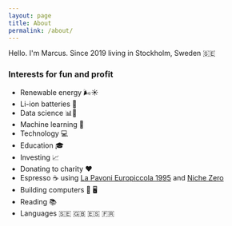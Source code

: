 ```yaml
---
layout: page
title: About
permalink: /about/
---
```


Hello. I'm Marcus. Since 2019 living in Stockholm, Sweden :sweden:

### Interests for fun and profit

* Renewable energy :wind_face::sunny:
* Li-ion batteries :battery:
* Data science :bar_chart::microscope:
* Machine learning :robot:
* Technology :computer:
* Education 🎓
* Investing :chart_with_upwards_trend:
* Donating to charity :heart:
* Espresso :coffee: using [La Pavoni Europiccola 1995](https://www.lapavoni.com/en/product/professional-rame-gold/) and [Niche Zero](https://www.nichecoffee.co.uk/)
* Building computers :wrench: :desktop_computer:
* Reading :books:
* Languages :sweden: :uk: :es: :fr:


